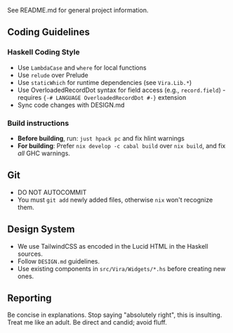See README.md for general project information.

## Coding Guidelines

### Haskell Coding Style

- Use `LambdaCase` and `where` for local functions
- Use `relude` over Prelude
- Use `staticWhich` for runtime dependencies (see `Vira.Lib.*`)
- Use OverloadedRecordDot syntax for field access (e.g., `record.field`) - requires `{-# LANGUAGE OverloadedRecordDot #-}` extension
- Sync code changes with DESIGN.md

### Build instructions

- **Before building**, run: `just hpack pc` and fix hlint warnings
- **For building**: Prefer `nix develop -c cabal build` over `nix build`, and fix _all_ GHC warnings.

## Git

- DO NOT AUTOCOMMIT
- You must `git add` newly added files, otherwise `nix` won't recognize them.

## Design System

- We use TailwindCSS as encoded in the Lucid HTML in the Haskell sources.
- Follow `DESIGN.md` guidelines.
- Use existing components in `src/Vira/Widgets/*.hs` before creating new ones.

## Reporting

Be concise in explanations. Stop saying "absolutely right", this is insulting. Treat me like an adult. Be direct and candid; avoid fluff.
